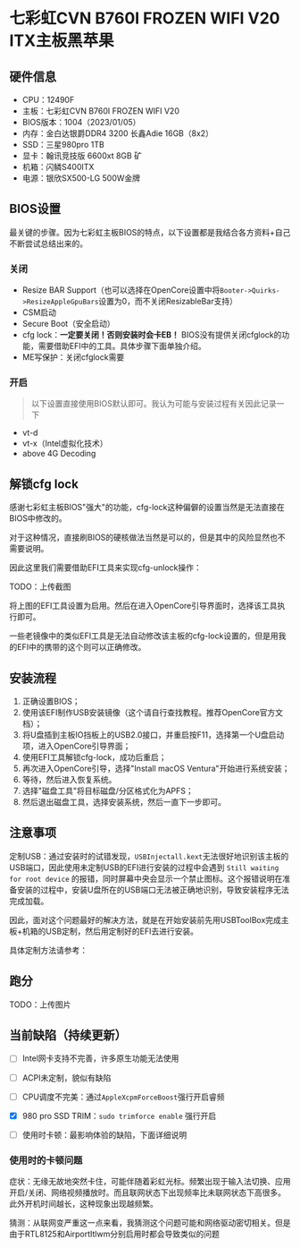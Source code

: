 # 七彩虹CVN B760I FROZEN WIFI V20 ITX主板黑苹果

## 硬件信息

- CPU：12490F
- 主板：七彩虹CVN B760I FROZEN WIFI V20
- BIOS版本：1004（2023/01/05）
- 内存：金白达银爵DDR4 3200 长鑫Adie 16GB（8x2）
- SSD：三星980pro 1TB
- 显卡：翰讯竞技版 6600xt 8GB 矿
- 机箱：闪鳞S400ITX
- 电源：银欣SX500-LG 500W金牌

## BIOS设置

最关键的步骤。因为七彩虹主板BIOS的特点，以下设置都是我结合各方资料+自己不断尝试总结出来的。

### 关闭
- Resize BAR Support（也可以选择在OpenCore设置中将`Booter->Quirks->ResizeAppleGpuBars`设置为0，而不关闭ResizableBar支持）
- CSM启动
- Secure Boot（安全启动）
- cfg lock：**一定要关闭！否则安装时会卡EB！** BIOS没有提供关闭cfglock的功能，需要借助EFI中的工具。具体步骤下面单独介绍。
- ME写保护：关闭cfglock需要
### 开启

> 以下设置直接使用BIOS默认即可。我认为可能与安装过程有关因此记录一下

- vt-d
- vt-x（Intel虚拟化技术）
- above 4G Decoding

## 解锁cfg lock

感谢七彩虹主板BIOS"强大"的功能，cfg-lock这种偏僻的设置当然是无法直接在BIOS中修改的。

对于这种情况，直接刷BIOS的硬核做法当然是可以的，但是其中的风险显然也不需要说明。

因此这里我们需要借助EFI工具来实现cfg-unlock操作：

TODO：上传截图

将上图的EFI工具设置为启用。然后在进入OpenCore引导界面时，选择该工具执行即可。

一些老镜像中的类似EFI工具是无法自动修改该主板的cfg-lock设置的，但是用我的EFI中的携带的这个则可以正确修改。

## 安装流程

1. 正确设置BIOS；
2. 使用该EFI制作USB安装镜像（这个请自行查找教程。推荐OpenCore官方文档）；
3. 将U盘插到主板IO挡板上的USB2.0接口，并重启按F11，选择第一个U盘启动项，进入OpenCore引导界面；
4. 使用EFI工具解锁cfg-lock，成功后重启；
5. 再次进入OpenCore引导，选择"Install macOS Ventura"开始进行系统安装；
6. 等待，然后进入恢复系统。
7. 选择"磁盘工具"将目标磁盘/分区格式化为APFS；
8. 然后退出磁盘工具，选择安装系统，然后一直下一步即可。

## 注意事项

定制USB：通过安装时的试错发现，`USBInjectall.kext`无法很好地识别该主板的USB端口，因此使用未定制USB的EFI进行安装的过程中会遇到 `Still waiting for root device` 的报错，同时屏幕中央会显示一个禁止图标。这个报错说明在准备安装的过程中，安装U盘所在的USB端口无法被正确地识别，导致安装程序无法完成加载。

因此，面对这个问题最好的解决方法，就是在开始安装前先用USBToolBox完成主板+机箱的USB定制，然后用定制好的EFI去进行安装。

具体定制方法请参考：

## 跑分

TODO：上传图片

## 当前缺陷（持续更新）

- [ ] Intel网卡支持不完善，许多原生功能无法使用

- [ ] ACPI未定制，貌似有缺陷

- [ ] CPU调度不完美：通过`AppleXcpmForceBoost`强行开启睿频

- [x] 980 pro SSD TRIM：`sudo trimforce enable` 强行开启

- [ ] 使用时卡顿：最影响体验的缺陷，下面详细说明

### 使用时的卡顿问题

症状：无缘无故地突然卡住，可能伴随着彩虹光标。频繁出现于输入法切换、应用开启/关闭、网络视频播放时。而且联网状态下出现频率比未联网状态下高很多。此外开机时间越长，这种现象出现越频繁。

猜测：从联网变严重这一点来看，我猜测这个问题可能和网络驱动密切相关。但是由于RTL8125和AirportItlwm分别启用时都会导致类似的问题


